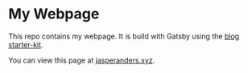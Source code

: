 # My Webpage

This repo contains my webpage. It is build with Gatsby using the [blog starter-kit](https://github.com/gatsbyjs/gatsby-starter-blog).

You can view this page at [jasperanders.xyz](https://jasperanders.xyz).